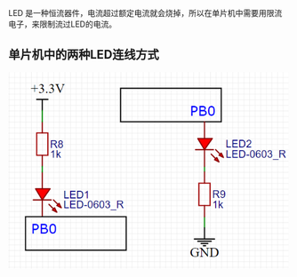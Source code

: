 LED 是一种恒流器件，电流超过额定电流就会烧掉，所以在单片机中需要用限流电子，来限制流过LED的电流。

## 单片机中的两种LED连线方式

![LED-1.png](images/LED-1.png)